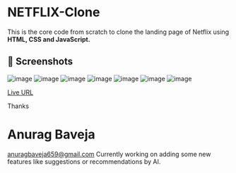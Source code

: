 # NETFLIX-Clone
This is the core code from scratch to clone the landing page of Netflix using **HTML, CSS and JavaScript.**

## 📸 Screenshots
![image](https://github.com/user-attachments/assets/064d5afe-89b5-4eb4-b88c-bcd07602bb67)
![image](https://github.com/user-attachments/assets/ac3ca54f-1d06-4040-8e98-bc016030d310)
![image](https://github.com/user-attachments/assets/9c0251ef-e5e0-4c32-949a-90fcbfb3a4cb)
![image](https://github.com/user-attachments/assets/c3be4379-e9d6-4ec8-a774-e6cc87013a31)
![image](https://github.com/user-attachments/assets/45ca6439-37bb-401b-82db-1515d3ba0af0)
![image](https://github.com/user-attachments/assets/46a2b07b-5be1-48d8-b982-0739d930d6f5)
![image](https://github.com/user-attachments/assets/49de0770-b8ab-4b2a-b7aa-87493c72e816)

[Live URL](https://netflix-clone-git-main-anurag-bavejas-projects.vercel.app)

Thanks
# Anurag Baveja
anuragbaveja659@gmail.com 
Currently working on adding some new features like suggestions or recommendations by AI.


